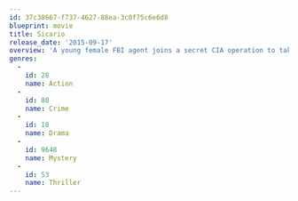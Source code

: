 ```yaml
---
id: 37c38667-f737-4627-88ea-3c0f75c6e6d8
blueprint: movie
title: Sicario
release_date: '2015-09-17'
overview: 'A young female FBI agent joins a secret CIA operation to take down a Mexican cartel boss, a job that ends up pushing her ethical and moral values to the limit.'
genres:
  -
    id: 28
    name: Action
  -
    id: 80
    name: Crime
  -
    id: 18
    name: Drama
  -
    id: 9648
    name: Mystery
  -
    id: 53
    name: Thriller
---
```


